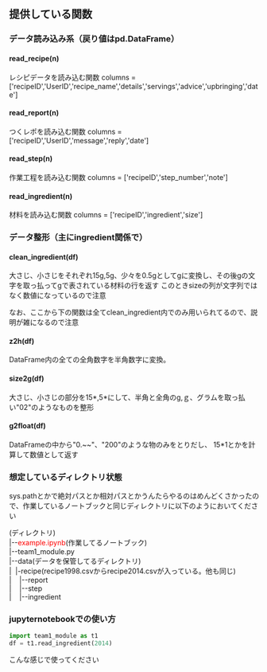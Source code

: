## 提供している関数
### データ読み込み系（戻り値はpd.DataFrame）
#### read_recipe(n)
レシピデータを読み込む関数
columns = ['recipeID','UserID','recipe_name','details','servings','advice','upbringing','date']

#### read_report(n)
つくレポを読み込む関数
columns = ['recipeID','UserID','message','reply','date']

#### read_step(n)
作業工程を読み込む関数
columns = ['recipeID','step_number','note']

#### read_ingredient(n)
材料を読み込む関数
columns = ['recipeID','ingredient','size']

### データ整形（主にingredient関係で）

#### clean_ingredient(df)
大さじ、小さじをそれぞれ15g,5g、少々を0.5gとしてgに変換し、その後gの文字を取っ払ってgで表されている材料の行を返す
このときsizeの列が文字列ではなく数値になっているので注意

なお、ここから下の関数は全てclean_ingredient内でのみ用いられてるので、説明が雑になるので注意

#### z2h(df)
DataFrame内の全ての全角数字を半角数字に変換。

#### size2g(df)
大さじ、小さじの部分を15*,5*にして、半角と全角のg,ｇ、グラムを取っ払い"02"のようなものを整形

#### g2float(df)
DataFrameの中から"0.~~"、"200"のような物のみをとりだし、
15*1とかを計算して数値として返す

### 想定しているディレクトリ状態
sys.pathとかで絶対パスとか相対パスとかうんたらやるのはめんどくさかったので、作業しているノートブックと同じディレクトリに以下のようにおいてください

(ディレクトリ)<br>
|--<span style="color: red; ">example.ipynb</span>(作業してるノートブック) <br>
|--team1_module.py <br>
|--data(データを保管してるディレクトリ) <br>
|&nbsp;&nbsp;|-recipe(recipe1998.csvからrecipe2014.csvが入っている。他も同じ) <br>
|&nbsp;&nbsp;&nbsp;&nbsp;|--report <br>
|&nbsp;&nbsp;&nbsp;&nbsp;|--step <br>
|&nbsp;&nbsp;&nbsp;&nbsp;|--ingredient <br>

### jupyternotebookでの使い方
```python
import team1_module as t1 
df = t1.read_ingredient(2014)
```
こんな感じで使ってください